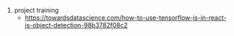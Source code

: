 1. project training
    - https://towardsdatascience.com/how-to-use-tensorflow-js-in-react-js-object-detection-98b3782f08c2